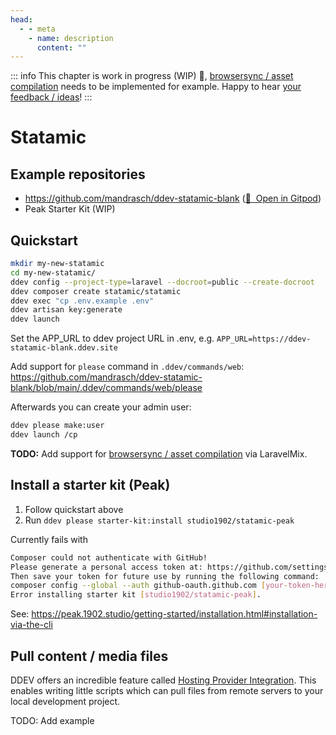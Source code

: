 ```yaml
---
head:
  - - meta
    - name: description
      content: ""
---
```


::: info
This chapter is work in progress (WIP) 🚧, [browsersync / asset compilation](https://github.com/tyler36/ddev-browsersync#laravel-mix-example) needs to be implemented for example. Happy to hear [your feedback / ideas](https://github.com/mandrasch/my-ddev-lab/issues)!
:::

# Statamic

## Example repositories

- https://github.com/mandrasch/ddev-statamic-blank ([🚀&nbsp; Open in Gitpod](https://gitpod.io/#https://github.com/mandrasch/ddev-statamic-blank/))
- Peak Starter Kit (WIP)

## Quickstart

```bash
mkdir my-new-statamic
cd my-new-statamic/
ddev config --project-type=laravel --docroot=public --create-docroot
ddev composer create statamic/statamic
ddev exec "cp .env.example .env"
ddev artisan key:generate
ddev launch
```

Set the APP_URL to ddev project URL in .env, e.g. `APP_URL=https://ddev-statamic-blank.ddev.site`

Add support for `please` command in `.ddev/commands/web`:
https://github.com/mandrasch/ddev-statamic-blank/blob/main/.ddev/commands/web/please

Afterwards you can create your admin user:

```bash
ddev please make:user
ddev launch /cp
```

**TODO:** Add support for [browsersync / asset compilation](https://github.com/tyler36/ddev-browsersync#laravel-mix-example) via LaravelMix.

## Install a starter kit (Peak)

1. Follow quickstart above
2. Run `ddev please starter-kit:install studio1902/statamic-peak`

Currently fails with

```bash
Composer could not authenticate with GitHub!
Please generate a personal access token at: https://github.com/settings/tokens/new
Then save your token for future use by running the following command:
composer config --global --auth github-oauth.github.com [your-token-here]
Error installing starter kit [studio1902/statamic-peak].
```

See: https://peak.1902.studio/getting-started/installation.html#installation-via-the-cli

## Pull content / media files

DDEV offers an incredible feature called [Hosting Provider Integration](https://ddev.readthedocs.io/en/stable/users/providers/provider-introduction/). This enables writing little scripts which can pull files from remote servers to your local development project.

TODO: Add example
